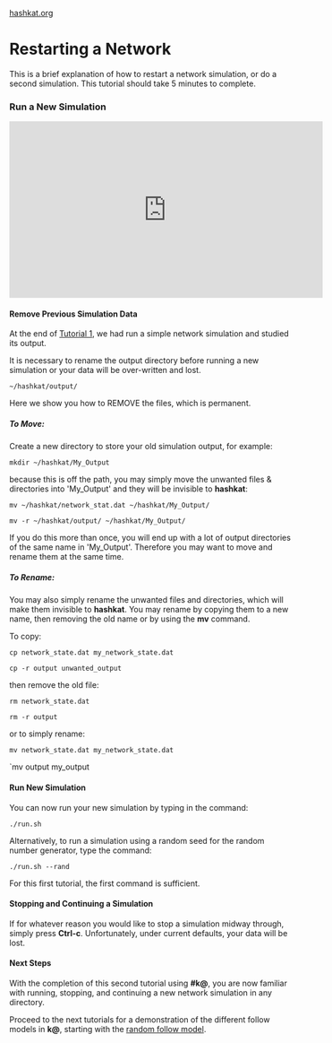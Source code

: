[hashkat.org](http://hashkat.org)

# Restarting a Network

This is a brief explanation of how to restart a network simulation, or do a second simulation.  This tutorial should take 5 minutes to complete.

### Run a New Simulation

<center>
<iframe width="560" height="315" src="https://www.youtube.com/embed/EmRJel-eGmw" frameborder="0" allowfullscreen></iframe>
</center> 

#### Remove Previous Simulation Data

At the end of [Tutorial 1](http://docs.hashkat.org/en/latest/tutorial01/), we had run a simple network simulation and studied its output. 

It is necessary to rename the output directory before running a new simulation or your data will be over-written and lost.

`~/hashkat/output/`

Here we show you how to REMOVE the files, which is permanent.  

##### To Move:

Create a new directory to store your old simulation output, for example:

`mkdir ~/hashkat/My_Output`

because this is off the path, you may simply move the unwanted files & directories into 'My_Output' and they will be invisible to **hashkat**:

`mv ~/hashkat/network_stat.dat ~/hashkat/My_Output/`

`mv -r ~/hashkat/output/ ~/hashkat/My_Output/`

If you do this more than once, you will end up with a lot of output directories of the same name in 'My_Output'.  Therefore you may want to move and rename them at the same time.

##### To Rename:

You may also simply rename the unwanted files and directories, which will make them invisible to **hashkat**.  You may rename by copying them to a new name, then removing the old name or by using the **mv** command.

To copy:

`cp network_state.dat my_network_state.dat`

`cp -r output unwanted_output`

then remove the old file:

`rm network_state.dat`

`rm -r output`

or to simply rename:

`mv network_state.dat my_network_state.dat`

`mv output my_output

#### Run New Simulation

You can now run your new simulation by typing in the command:

`./run.sh`

Alternatively, to run a simulation using a random seed for the random number generator, type the command:

`./run.sh --rand`

For this first tutorial, the first command is sufficient.

#### Stopping and Continuing a Simulation

If for whatever reason you would like to stop a simulation midway through, simply press **Ctrl-c**. Unfortunately, under current defaults, your data will be lost.  

#### Next Steps

With the completion of this second tutorial using **#k@**, you are now familiar with running, stopping, and continuing a new network simulation in any directory. 

Proceed to the next tutorials for a demonstration of the different follow models in **k@**, starting with the [random follow model](http://docs.hashkat.org/en/latest/tutorial03/).
